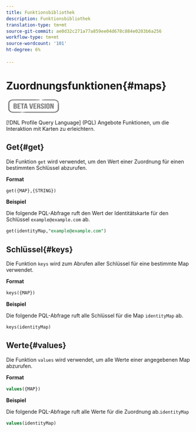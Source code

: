 ```yaml
---
title: Funktionsbibliothek
description: Funktionsbibliothek
translation-type: tm+mt
source-git-commit: ae0d32c271a77a859ee04d678c884e0203b6a256
workflow-type: tm+mt
source-wordcount: '101'
ht-degree: 6%

---
```


# Zuordnungsfunktionen{#maps}

![](../../assets/do-not-localize/badge.png)

[!DNL Profile Query Language] (PQL) Angebote Funktionen, um die Interaktion mit Karten zu erleichtern.

## Get{#get}

Die Funktion `get` wird verwendet, um den Wert einer Zuordnung für einen bestimmten Schlüssel abzurufen.

**Format**

```sql
get({MAP},{STRING})
```

**Beispiel**

Die folgende PQL-Abfrage ruft den Wert der Identitätskarte für den Schlüssel `example@example.com` ab.

```sql
get(identityMap,"example@example.com")
```

## Schlüssel{#keys}

Die Funktion `keys` wird zum Abrufen aller Schlüssel für eine bestimmte Map verwendet.

**Format**

```sql
keys({MAP})
```

**Beispiel**

Die folgende PQL-Abfrage ruft alle Schlüssel für die Map `identityMap` ab.

```sql
keys(identityMap)
```

## Werte{#values}

Die Funktion `values` wird verwendet, um alle Werte einer angegebenen Map abzurufen.

**Format**

```sql
values({MAP})
```

**Beispiel**

Die folgende PQL-Abfrage ruft alle Werte für die Zuordnung ab.`identityMap`

```sql
values(identityMap)
```
